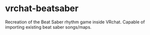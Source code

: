 # vrchat-beatsaber
Recreation of the Beat Saber rhythm game inside VRchat. Capable of importing existing beat saber songs/maps.
